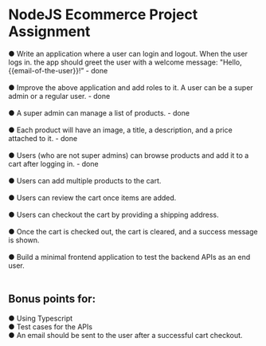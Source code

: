 # NodeJS Ecommerce Project Assignment
● Write an application where a user can login and logout. When the user logs in.
the app should greet the user with a welcome message: "Hello,
{{email-of-the-user}}!” - done
<br/><br/>
● Improve the above application and add roles to it. A user can be a super admin
or a regular user. - done<br/><br/>
● A super admin can manage a list of products. - done<br/><br/>
● Each product will have an image, a title, a description, and a price attached to
it. - done<br/><br/>
● Users (who are not super admins) can browse products and add it to a cart
after logging in. - done <br/><br/>
● Users can add multiple products to the cart.<br/><br/>
● Users can review the cart once items are added.<br/><br/>
● Users can checkout the cart by providing a shipping address.<br/><br/>
● Once the cart is checked out, the cart is cleared, and a success message is
shown.<br/><br/>
● Build a minimal frontend application to test the backend APIs as an end user.<br/><br/>
## Bonus points for:<br/>
● Using Typescript<br/>
● Test cases for the APIs<br/>
● An email should be sent to the user after a successful cart checkout.